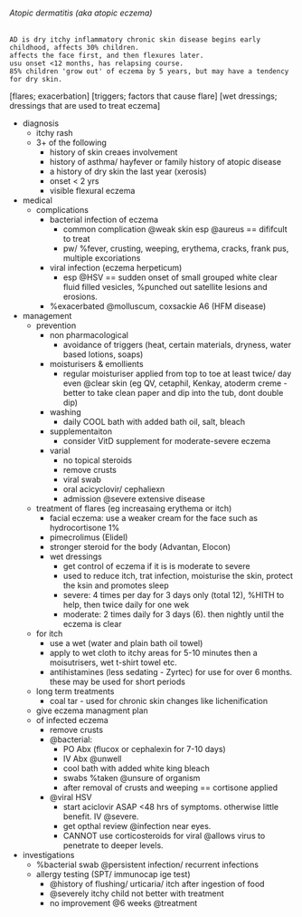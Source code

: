 ###### Atopic dermatitis (aka atopic eczema)
    AD is dry itchy inflammatory chronic skin disease begins early childhood, affects 30% children. 
    affects the face first, and then flexures later.
    usu onset <12 months, has relapsing course. 
    85% children 'grow out' of eczema by 5 years, but may have a tendency for dry skin. 
[flares; exacerbation]
[triggers; factors that cause flare]
[wet dressings; dressings that are used to treat eczema]
- diagnosis
    + itchy rash
    + 3+ of the following
        * history of skin creaes involvement
        * history of asthma/ hayfever or family history of atopic disease
        * a history of dry skin the last year (xerosis)
        * onset < 2 yrs
        * visible flexural eczema
- medical
    + complications
        * bacterial infection of eczema
            - common complication @weak skin esp @aureus == dififcult to treat
            - pw/ %fever, crusting, weeping, erythema, cracks, frank pus, multiple excoriations
        * viral infection (eczema herpeticum)
            - esp @HSV == sudden onset of small grouped white clear fluid filled vesicles, %punched out satellite lesions and erosions. 
        * %exacerbated @molluscum, coxsackie A6 (HFM disease)
- management
    + prevention
        + non pharmacological   
            * avoidance of triggers (heat, certain materials, dryness, water based lotions, soaps)
        + moisturisers & emollients
            * regular moisturiser applied from top to toe at least twice/ day even @clear skin (eg QV, cetaphil, Kenkay, atoderm creme - better to take clean paper and dip into the tub, dont double dip)
        + washing
            * daily COOL bath with added bath oil, salt, bleach
        + supplementaiton
            * consider VitD supplement for moderate-severe eczema
        + varial
            * no topical steroids
            * remove crusts
            * viral swab
            * oral acicyclovir/ cephaliexn
            * admission @severe extensive disease
    + treatment of flares (eg increasaing erythema or itch)
        * facial eczema: use a weaker cream for the face such as hydrocortisone 1%
        * pimecrolimus (Elidel)
        * stronger steroid for the body (Advantan, Elocon)
        * wet dressings 
            - get control of eczema if it is is moderate to severe
            - used to reduce itch, trat infection, moisturise the skin, protect the ksin and promotes sleep
            - severe: 4 times per day for 3 days only (total 12), %HITH to help, then twice daily for one wek
            - moderate: 2 times daily for 3 days (6). then nightly until the eczema is clear
    + for itch
        * use a wet (water and plain bath oil towel)
        * apply to wet cloth to itchy areas for 5-10 minutes then a moisutrisers, wet t-shirt towel etc.
        * antihistamines (less sedating - Zyrtec) for use for over 6 months. these may be used for short periods
    + long term treatments
        * coal tar - used for chronic skin changes like lichenification
    + give eczema managment plan
    + of infected eczema
        * remove crusts
        * @bacterial:   
            - PO Abx (flucox or cephalexin for 7-10 days)
            - IV Abx @unwell
            - cool bath with added white king bleach
            - swabs %taken @unsure of organism
            - after removal of crusts and weeping == cortisone applied
        * @viral HSV
            - start aciclovir ASAP <48 hrs of symptoms. otherwise little benefit. IV @severe.
            - get opthal review @infection near eyes.
            - CANNOT use corticosteroids for viral @allows virus to penetrate to deeper levels.
- investigations
    + %bacterial swab @persistent infection/ recurrent infections
    + allergy testing (SPT/ immunocap ige test) 
        * @history of flushing/ urticaria/ itch after ingestion of food
        * @severely itchy child not better with treatment
        * no improvement @6 weeks @treatment
